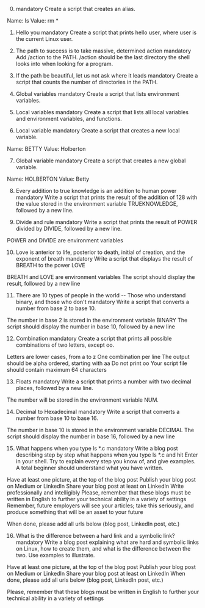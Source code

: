 0. <o> mandatory
Create a script that creates an alias.

Name: ls
Value: rm *

1. Hello you mandatory
Create a script that prints hello user, where user is the current Linux user.

2. The path to success is to take massive, determined action mandatory
Add /action to the PATH. /action should be the last directory the shell looks into when looking for a program.

3. If the path be beautiful, let us not ask where it leads mandatory
Create a script that counts the number of directories in the PATH.


4. Global variables mandatory
Create a script that lists environment variables.

5. Local variables mandatory
Create a script that lists all local variables and environment variables, and functions.

6. Local variable mandatory
Create a script that creates a new local variable.

Name: BETTY
Value: Holberton

7. Global variable mandatory
Create a script that creates a new global variable.

Name: HOLBERTON
Value: Betty

8. Every addition to true knowledge is an addition to human power mandatory
Write a script that prints the result of the addition of 128 with the value stored in the environment variable TRUEKNOWLEDGE, followed by a new line.

9. Divide and rule mandatory
Write a script that prints the result of POWER divided by DIVIDE, followed by a new line.

POWER and DIVIDE are environment variables

10. Love is anterior to life, posterior to death, initial of creation, and the exponent of breath mandatory
Write a script that displays the result of BREATH to the power LOVE

BREATH and LOVE are environment variables
The script should display the result, followed by a new line

11. There are 10 types of people in the world -- Those who understand binary, and those who don't mandatory
Write a script that converts a number from base 2 to base 10.

The number in base 2 is stored in the environment variable BINARY
The script should display the number in base 10, followed by a new line

12. Combination mandatory
Create a script that prints all possible combinations of two letters, except oo.

Letters are lower cases, from a to z
One combination per line
The output should be alpha ordered, starting with aa
Do not print oo
Your script file should contain maximum 64 characters

13. Floats mandatory
Write a script that prints a number with two decimal places, followed by a new line.

The number will be stored in the environment variable NUM.

14. Decimal to Hexadecimal mandatory
Write a script that converts a number from base 10 to base 16.

The number in base 10 is stored in the environment variable DECIMAL
The script should display the number in base 16, followed by a new line

15. What happens when you type ls *.c mandatory
Write a blog post describing step by step what happens when you type ls *.c and hit Enter in your shell. Try to explain every step you know of, and give examples. A total beginner should understand what you have written.

Have at least one picture, at the top of the blog post
Publish your blog post on Medium or LinkedIn
Share your blog post at least on LinkedIn
Write professionally and intelligibly
Please, remember that these blogs must be written in English to further your technical ability in a variety of settings
Remember, future employers will see your articles; take this seriously, and produce something that will be an asset to your future

When done, please add all urls below (blog post, LinkedIn post, etc.)

16. What is the difference between a hard link and a symbolic link? mandatory
Write a blog post explaining what are hard and symbolic links on Linux, how to create them, and what is the difference between the two. Use examples to illustrate.

Have at least one picture, at the top of the blog post
Publish your blog post on Medium or LinkedIn
Share your blog post at least on LinkedIn
When done, please add all urls below (blog post, LinkedIn post, etc.)

Please, remember that these blogs must be written in English to further your technical ability in a variety of settings